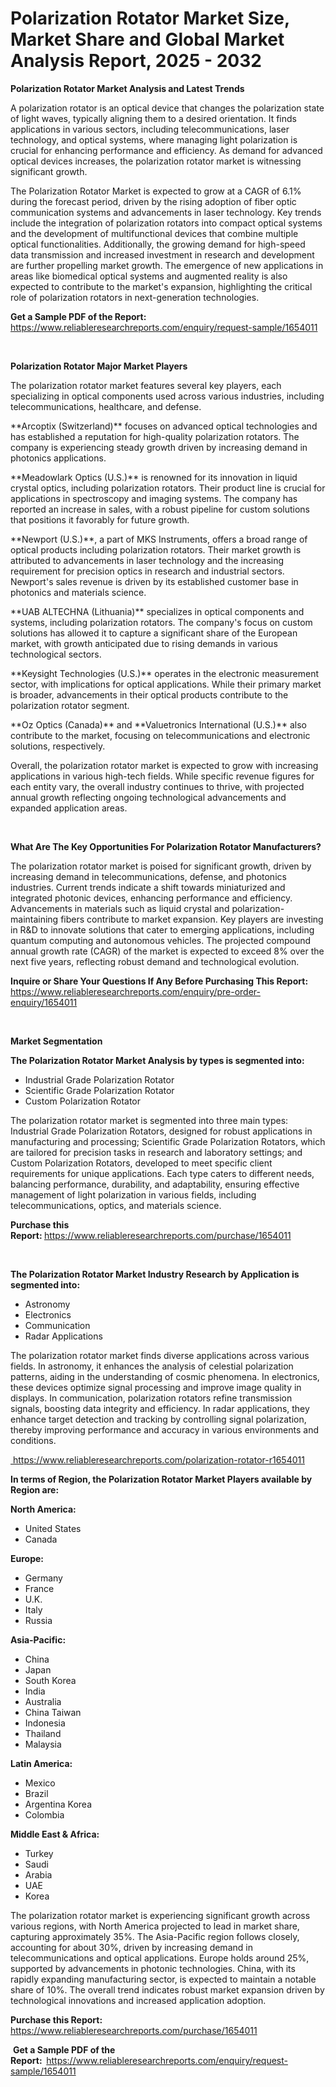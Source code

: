 <p><h1>Polarization Rotator Market Size, Market Share and Global Market Analysis Report, 2025 - 2032</h1></p><p><strong>Polarization Rotator Market Analysis and Latest Trends</strong></p>
<p><p>A polarization rotator is an optical device that changes the polarization state of light waves, typically aligning them to a desired orientation. It finds applications in various sectors, including telecommunications, laser technology, and optical systems, where managing light polarization is crucial for enhancing performance and efficiency. As demand for advanced optical devices increases, the polarization rotator market is witnessing significant growth.</p><p>The Polarization Rotator Market is expected to grow at a CAGR of 6.1% during the forecast period, driven by the rising adoption of fiber optic communication systems and advancements in laser technology. Key trends include the integration of polarization rotators into compact optical systems and the development of multifunctional devices that combine multiple optical functionalities. Additionally, the growing demand for high-speed data transmission and increased investment in research and development are further propelling market growth. The emergence of new applications in areas like biomedical optical systems and augmented reality is also expected to contribute to the market's expansion, highlighting the critical role of polarization rotators in next-generation technologies.</p></p>
<p><strong>Get a Sample PDF of the Report:&nbsp;</strong> <a href="https://www.reliableresearchreports.com/enquiry/request-sample/1654011?utm_campaign=3068&utm_medium=2&utm_source=Github&utm_content=ia&utm_term=18042025&utm_id=polarization-rotator">https://www.reliableresearchreports.com/enquiry/request-sample/1654011</a></p>
<p>&nbsp;</p>
<p><strong>Polarization Rotator Major Market Players</strong></p>
<p><p>The polarization rotator market features several key players, each specializing in optical components used across various industries, including telecommunications, healthcare, and defense.</p><p>**Arcoptix (Switzerland)** focuses on advanced optical technologies and has established a reputation for high-quality polarization rotators. The company is experiencing steady growth driven by increasing demand in photonics applications. </p><p>**Meadowlark Optics (U.S.)** is renowned for its innovation in liquid crystal optics, including polarization rotators. Their product line is crucial for applications in spectroscopy and imaging systems. The company has reported an increase in sales, with a robust pipeline for custom solutions that positions it favorably for future growth.</p><p>**Newport (U.S.)**, a part of MKS Instruments, offers a broad range of optical products including polarization rotators. Their market growth is attributed to advancements in laser technology and the increasing requirement for precision optics in research and industrial sectors. Newport's sales revenue is driven by its established customer base in photonics and materials science.</p><p>**UAB ALTECHNA (Lithuania)** specializes in optical components and systems, including polarization rotators. The company's focus on custom solutions has allowed it to capture a significant share of the European market, with growth anticipated due to rising demands in various technological sectors.</p><p>**Keysight Technologies (U.S.)** operates in the electronic measurement sector, with implications for optical applications. While their primary market is broader, advancements in their optical products contribute to the polarization rotator segment.</p><p>**Oz Optics (Canada)** and **Valuetronics International (U.S.)** also contribute to the market, focusing on telecommunications and electronic solutions, respectively.</p><p>Overall, the polarization rotator market is expected to grow with increasing applications in various high-tech fields. While specific revenue figures for each entity vary, the overall industry continues to thrive, with projected annual growth reflecting ongoing technological advancements and expanded application areas.</p></p>
<p>&nbsp;</p>
<p><strong>What Are The Key Opportunities For Polarization Rotator Manufacturers?</strong></p>
<p><p>The polarization rotator market is poised for significant growth, driven by increasing demand in telecommunications, defense, and photonics industries. Current trends indicate a shift towards miniaturized and integrated photonic devices, enhancing performance and efficiency. Advancements in materials such as liquid crystal and polarization-maintaining fibers contribute to market expansion. Key players are investing in R&D to innovate solutions that cater to emerging applications, including quantum computing and autonomous vehicles. The projected compound annual growth rate (CAGR) of the market is expected to exceed 8% over the next five years, reflecting robust demand and technological evolution.</p></p>
<p><strong>Inquire or Share Your Questions If Any Before Purchasing This Report:</strong> <a href="https://www.reliableresearchreports.com/enquiry/pre-order-enquiry/1654011?utm_campaign=3068&utm_medium=2&utm_source=Github&utm_content=ia&utm_term=18042025&utm_id=polarization-rotator">https://www.reliableresearchreports.com/enquiry/pre-order-enquiry/1654011</a></p>
<p>&nbsp;</p>
<p><strong>Market Segmentation</strong></p>
<p><strong>The Polarization Rotator Market Analysis by types is segmented into:</strong></p>
<p><ul><li>Industrial Grade Polarization Rotator</li><li>Scientific Grade Polarization Rotator</li><li>Custom Polarization Rotator</li></ul></p>
<p><p>The polarization rotator market is segmented into three main types: Industrial Grade Polarization Rotators, designed for robust applications in manufacturing and processing; Scientific Grade Polarization Rotators, which are tailored for precision tasks in research and laboratory settings; and Custom Polarization Rotators, developed to meet specific client requirements for unique applications. Each type caters to different needs, balancing performance, durability, and adaptability, ensuring effective management of light polarization in various fields, including telecommunications, optics, and materials science.</p></p>
<p><strong>Purchase this Report:&nbsp;</strong><a href="https://www.reliableresearchreports.com/purchase/1654011?utm_campaign=3068&utm_medium=2&utm_source=Github&utm_content=ia&utm_term=18042025&utm_id=polarization-rotator">https://www.reliableresearchreports.com/purchase/1654011</a></p>
<p>&nbsp;</p>
<p><strong>The Polarization Rotator Market Industry Research by Application is segmented into:</strong></p>
<p><ul><li>Astronomy</li><li>Electronics</li><li>Communication</li><li>Radar Applications</li></ul></p>
<p><p>The polarization rotator market finds diverse applications across various fields. In astronomy, it enhances the analysis of celestial polarization patterns, aiding in the understanding of cosmic phenomena. In electronics, these devices optimize signal processing and improve image quality in displays. In communication, polarization rotators refine transmission signals, boosting data integrity and efficiency. In radar applications, they enhance target detection and tracking by controlling signal polarization, thereby improving performance and accuracy in various environments and conditions.</p></p>
<p><a href="https://www.reliableresearchreports.com/polarization-rotator-r1654011?utm_campaign=3068&utm_medium=2&utm_source=Github&utm_content=ia&utm_term=18042025&utm_id=polarization-rotator">&nbsp;https://www.reliableresearchreports.com/polarization-rotator-r1654011</a></p>
<p><strong>In terms of Region, the Polarization Rotator Market Players available by Region are:</strong></p>
<p>
    <p> <strong> North America: </strong>
        <ul>
            <li>United States</li>
            <li>Canada</li>
        </ul>
        </p> 
    <p> <strong> Europe: </strong>
        <ul>
            <li>Germany</li>
            <li>France</li>
            <li>U.K.</li>
            <li>Italy</li>
            <li>Russia</li>
        </ul>
        </p> 
    <p> <strong> Asia-Pacific: </strong>
        <ul>
            <li>China</li>
            <li>Japan</li>
            <li>South Korea</li>
            <li>India</li>
            <li>Australia</li>
            <li>China Taiwan</li>
            <li>Indonesia</li>
            <li>Thailand</li>
            <li>Malaysia</li>
        </ul>
        </p> 
    <p> <strong> Latin America: </strong>
        <ul>
            <li>Mexico</li>
            <li>Brazil</li>
            <li>Argentina Korea</li>
            <li>Colombia</li>
        </ul>
        </p> 
    <p> <strong> Middle East & Africa: </strong>
        <ul>
            <li>Turkey</li>
            <li>Saudi</li>
            <li>Arabia</li>
            <li>UAE</li>
            <li>Korea</li>
        </ul>
    </p>
    </p>
<p><p>The polarization rotator market is experiencing significant growth across various regions, with North America projected to lead in market share, capturing approximately 35%. The Asia-Pacific region follows closely, accounting for about 30%, driven by increasing demand in telecommunications and optical applications. Europe holds around 25%, supported by advancements in photonic technologies. China, with its rapidly expanding manufacturing sector, is expected to maintain a notable share of 10%. The overall trend indicates robust market expansion driven by technological innovations and increased application adoption.</p></p>
<p><strong>Purchase this Report: </strong><a href="https://www.reliableresearchreports.com/purchase/1654011?utm_campaign=3068&utm_medium=2&utm_source=Github&utm_content=ia&utm_term=18042025&utm_id=polarization-rotator">https://www.reliableresearchreports.com/purchase/1654011</a></p>
<p>&nbsp;<strong>Get a Sample PDF of the Report:&nbsp;&nbsp;</strong><a href="https://www.reliableresearchreports.com/enquiry/request-sample/1654011?utm_campaign=3068&utm_medium=2&utm_source=Github&utm_content=ia&utm_term=18042025&utm_id=polarization-rotator">https://www.reliableresearchreports.com/enquiry/request-sample/1654011</a></p>
<p><strong></strong></p>
<p><p></p><p></p><p></p></p>